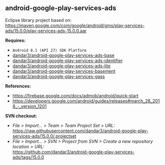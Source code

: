 ## android-google-play-services-ads

Eclipse library project based on:<br/>
https://maven.google.com/com/google/android/gms/play-services-ads/15.0.0/play-services-ads-15.0.0.aar

**Requires:**
- `Android 8.1 (API 27) SDK Platform`
- [dandar3/android-google-play-services-ads-base](https://github.com/dandar3/android-google-play-services-ads-base/tree/15.0.0)
- [dandar3/android-google-play-services-ads-identifier](https://github.com/dandar3/android-google-play-services-ads-identifier/tree/15.0.0)
- [dandar3/android-google-play-services-ads-lite](https://github.com/dandar3/android-google-play-services-ads-lite/tree/15.0.0)
- [dandar3/android-google-play-services-basement](https://github.com/dandar3/android-google-play-services-basement/tree/15.0.0)
- [dandar3/android-google-play-services-gass](https://github.com/dandar3/android-google-play-services-gass/tree/15.0.0)

**References:**
- https://firebase.google.com/docs/admob/android/quick-start
- https://developers.google.com/android/guides/releases#march_28_2018_-_version_1201

**SVN checkout:**
- _File > Import... > Team > Team Project Set > URL:_<br/>
  https://raw.githubusercontent.com/dandar3/android-google-play-services-ads/15.0.0/.projectset
- _File > Import... > SVN > Project from SVN > Create a new repository location > URL:_<br/> 
  https://github.com/dandar3/android-google-play-services-ads/tags/15.0.0